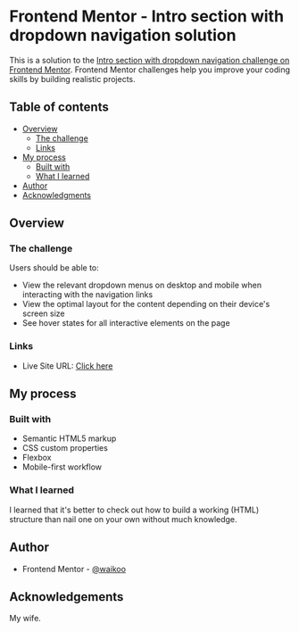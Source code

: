 # Frontend Mentor - Intro section with dropdown navigation solution

This is a solution to the [Intro section with dropdown navigation challenge on Frontend Mentor](https://www.frontendmentor.io/challenges/intro-section-with-dropdown-navigation-ryaPetHE5). Frontend Mentor challenges help you improve your coding skills by building realistic projects.

## Table of contents

- [Overview](#overview)
  - [The challenge](#the-challenge)
  - [Links](#links)
- [My process](#my-process)
  - [Built with](#built-with)
  - [What I learned](#what-i-learned)
- [Author](#author)
- [Acknowledgments](#acknowledgments)

## Overview

### The challenge

Users should be able to:

- View the relevant dropdown menus on desktop and mobile when interacting with the navigation links
- View the optimal layout for the content depending on their device's screen size
- See hover states for all interactive elements on the page

### Links

- Live Site URL: [Click here](https://intro-section-with-dropdown-navigation-cyan.vercel.app/)

## My process

### Built with

- Semantic HTML5 markup
- CSS custom properties
- Flexbox
- Mobile-first workflow

### What I learned

I learned that it's better to check out how to build a working (HTML) structure than nail one on your own without much knowledge.

## Author

- Frontend Mentor - [@waikoo](https://www.frontendmentor.io/profile/waikoo)

## Acknowledgements

My wife.
